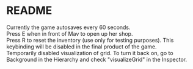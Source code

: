 # README

Currently the game autosaves every 60 seconds.  
Press E when in front of Mav to open up her shop.  
Press R to reset the inventory (use only for testing purposes). This keybinding will be disabled in the final product of the game.  
Temporarily disabled visualization of grid. To turn it back on, go to Background in the Hierarchy and check "visualizeGrid" in the Inspector.